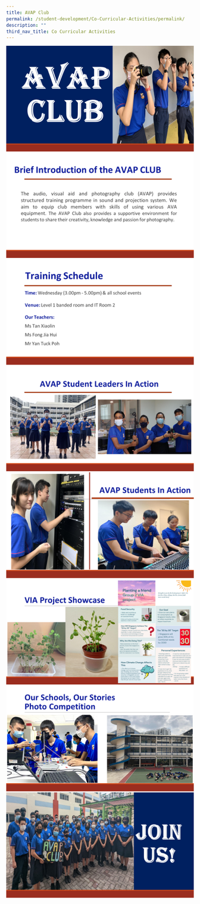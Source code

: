 ```yaml
---
title: AVAP Club
permalink: /student-development/Co-Curricular-Activities/permalink/
description: ""
third_nav_title: Co Curricular Activities
---
```

![](/images/AVAP%20Club/Slide1.png)
![](/images/AVAP%20Club/Slide2.png)
![](/images/AVAP%20Club/Slide3.png)
![](/images/AVAP%20Club/Slide4.png)
![](/images/AVAP%20Club/Slide5.png)
![](/images/AVAP%20Club/Slide6.png)
![](/images/AVAP%20Club/Slide7.png)
![](/images/AVAP%20Club/Slide8.png)